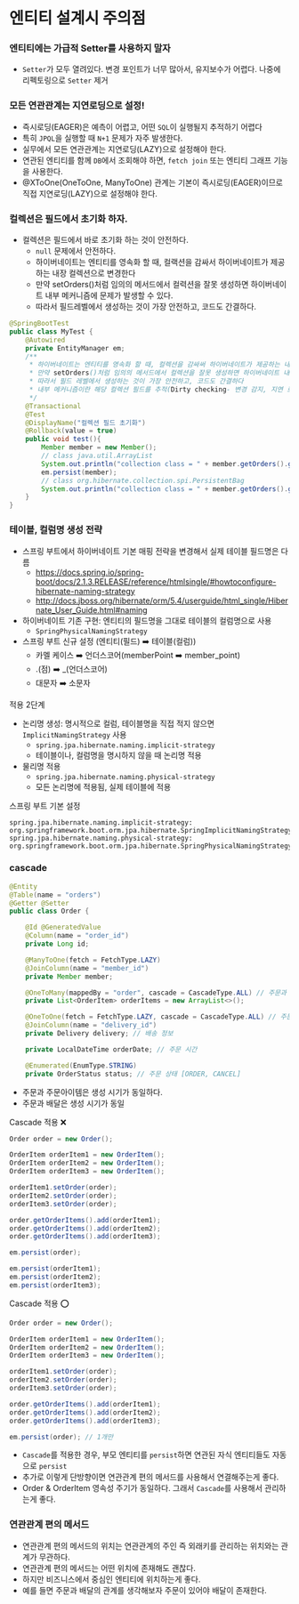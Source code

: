 # 엔티티 설계시 주의점

### 엔티티에는 가급적 Setter를 사용하지 말자

- `Setter`가 모두 열려있다. 변경 포인트가 너무 많아서, 유지보수가 어렵다. 나중에 리펙토링으로 `Setter` 제거

### 모든 연관관계는 지연로딩으로 설정!

- 즉시로딩(EAGER)은 예측이 어렵고, 어떤 `SQL`이 실행될지 추적하기 어렵다
- 특히 `JPQL`을 실행할 때 `N+1` 문제가 자주 발생한다.
- 실무에서 모든 연관관계는 지연로딩(LAZY)으로 설정해야 한다.
- 연관된 엔티티를 함께 `DB`에서 조회해야 하면, `fetch join` 또는 엔티티 그래프 기능을 사용한다.
- @XToOne(OneToOne, ManyToOne) 관계는 기본이 즉시로딩(EAGER)이므로 직접 지연로딩(LAZY)으로 설정해야 한다.

### 컬렉션은 필드에서 초기화 하자.

- 컬렉션은 필드에서 바로 초기화 하는 것이 안전하다.
  - `null` 문제에서 안전하다.
  - 하이버네이트는 엔티티를 영속화 할 때, 컬랙션을 감싸서 하이버네이트가 제공하는 내장 컬렉션으로 변경한다
  - 만약 setOrders()처럼 임의의 메서드에서 컬력션을 잘못 생성하면 하이버네이트 내부 메커니즘에 문제가 발생할 수 있다. 
  - 따라서 필드레벨에서 생성하는 것이 가장 안전하고, 코드도 간결하다.

```java
@SpringBootTest
public class MyTest {
    @Autowired
    private EntityManager em;
    /**
     * 하이버네이트는 엔티티를 영속화 할 때, 컬렉션을 감싸써 하이버네이트가 제공하는 내장 컬렉션으로 변경
     * 만약 setOrders()처럼 임의의 메서드에서 컬렉션을 잘못 생성하면 하이버네이트 내부 매커니즘에 문제가 발생 할 수 있다.
     * 따라서 필드 레벨에서 생성하는 것이 가장 안전하고, 코드도 간결하다
     * 내부 메커니즘이란 해당 컬렉션 필드를 추적(Dirty checking- 변경 감지, 지연 로딩)을 제공하기 위해서
     */
    @Transactional
    @Test
    @DisplayName("컬렉션 필드 초기화")
    @Rollback(value = true)
    public void test(){
        Member member = new Member();
        // class java.util.ArrayList
        System.out.println("collection class = " + member.getOrders().getClass());
        em.persist(member);
        // class org.hibernate.collection.spi.PersistentBag
        System.out.println("collection class = " + member.getOrders().getClass());
    }
}
```

### 테이블, 컬럼명 생성 전략

- 스프링 부트에서 하이버네이트 기본 매핑 전략을 변경해서 실제 테이블 필드명은 다름
  - https://docs.spring.io/spring-boot/docs/2.1.3.RELEASE/reference/htmlsingle/#howtoconfigure-hibernate-naming-strategy
  - http://docs.jboss.org/hibernate/orm/5.4/userguide/html_single/Hibernate_User_Guide.html#naming
- 하이버네이트 기존 구현: 엔티티의 필드명을 그대로 테이블의 컬럼명으로 사용
  - `SpringPhysicalNamingStrategy`
- 스프링 부트 신규 설정 (엔티티(필드) ➡️ 테이블(컬럼))
  - 카멜 케이스 ➡️ 언더스코어(memberPoint ➡️ member_point)
  - .(점) ➡️ _(언더스코어)
  - 대문자 ➡️ 소문자 

적용 2단계
- 논리명 생성: 명시적으로 컬럼, 테이블명을 직접 적지 않으면 `ImplicitNamingStrategy` 사용
  - `spring.jpa.hibernate.naming.implicit-strategy`
  - 테이블이나, 컬럼명을 명시하지 않을 때 논리명 적용
- 물리명 적용
  - `spring.jpa.hibernate.naming.physical-strategy`
  - 모든 논리명에 적용됨, 실제 테이블에 적용

스프링 부트 기본 설정
```text
spring.jpa.hibernate.naming.implicit-strategy: 
org.springframework.boot.orm.jpa.hibernate.SpringImplicitNamingStrategy
spring.jpa.hibernate.naming.physical-strategy: 
org.springframework.boot.orm.jpa.hibernate.SpringPhysicalNamingStrategy
```

### cascade

```java
@Entity
@Table(name = "orders")
@Getter @Setter
public class Order {

    @Id @GeneratedValue
    @Column(name = "order_id")
    private Long id;

    @ManyToOne(fetch = FetchType.LAZY)
    @JoinColumn(name = "member_id")
    private Member member;

    @OneToMany(mappedBy = "order", cascade = CascadeType.ALL) // 주문과 주문아이템은 생성 시기가 동일 
    private List<OrderItem> orderItems = new ArrayList<>();

    @OneToOne(fetch = FetchType.LAZY, cascade = CascadeType.ALL) // 주문과 배달은 생성 시기가 동일 
    @JoinColumn(name = "delivery_id")
    private Delivery delivery; // 배송 정보

    private LocalDateTime orderDate; // 주문 시간

    @Enumerated(EnumType.STRING)
    private OrderStatus status; // 주문 상태 [ORDER, CANCEL]
```
- 주문과 주문아이템은 생성 시기가 동일하다. 
- 주문과 배달은 생성 시기가 동일 

Cascade 적용 ❌
````java
Order order = new Order();

OrderItem orderItem1 = new OrderItem();
OrderItem orderItem2 = new OrderItem();
OrderItem orderItem3 = new OrderItem();

orderItem1.setOrder(order);
orderItem2.setOrder(order);
orderItem3.setOrder(order);

order.getOrderItems().add(orderItem1);
order.getOrderItems().add(orderItem2);
order.getOrderItems().add(orderItem3);

em.persist(order);

em.persist(orderItem1);
em.persist(orderItem2);
em.persist(orderItem3);
````

Cascade 적용 ⭕️
```java
Order order = new Order();

OrderItem orderItem1 = new OrderItem();
OrderItem orderItem2 = new OrderItem();
OrderItem orderItem3 = new OrderItem();

orderItem1.setOrder(order);
orderItem2.setOrder(order);
orderItem3.setOrder(order);

order.getOrderItems().add(orderItem1);
order.getOrderItems().add(orderItem2);
order.getOrderItems().add(orderItem3);

em.persist(order); // 1개만 
```
- `Cascade`를 적용한 경우, 부모 엔티티를 `persist`하면 연관된 자식 엔티티들도 자동으로 `persist`
- 추가로 이렇게 단방향이면 연관관계 편의 메서드를 사용해서 연결해주는게 좋다.
- Order & OrderItem 영속성 주기가 동일하다. 그래서 `Cascade`를 사용해서 관리하는게 좋다.

### 연관관계 편의 메서드 

- 연관관계 편의 메서드의 위치는 연관관계의 주인 즉 외래키를 관리하는 위치와는 관계가 무관하다.
- 연관관계 편의 메서드는 어떤 위치에 존재해도 괜찮다.
- 하지만 비즈니스에서 중심인 엔티티에 위치하는게 좋다. 
- 예를 들면 주문과 배달의 관계를 생각해보자 주문이 있어야 배달이 존재한다.